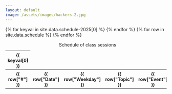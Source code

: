 ```yaml
---
layout: default
image: /assets/images/hackers-2.jpg
---
```


<!-- https://docs.google.com/spreadsheets/d/1SWVcahRbQ5pgE-LNVO61xZyoHdELlyfJs5iTqp34_6Y/edit#gid=0 -->

<!-- mv ~/Downloads/PDSB-syllabus-schedule\ -\ Sheet1.csv ~/Documents/hack-the-planet/docs/_data/schedule.csv -->


<table class="table table-sm table-striped table-hover table-bordered" style="font-size: 14px">
  <caption>Schedule of class sessions</caption>
  <thead class="thead-dark">
    <tr>   
	  {% for keyval in site.data.schedule-2025[0] %}
	  <th scope="col">{{ keyval[0] }}</th>
	  {% endfor %}
	</tr>
  </thead>
  <tbody>
  	{% for row in site.data.schedule %}
  	<tr>
  	  <th scope="col">{{ row["#"] }}</th>
  	  <th scope="col">{{ row["Date"] }}</th>
  	  <th scope="col">{{ row["Weekday"] }}</th>  	  
  	  <th scope="col">{{ row["Topic"] }}</th>
  	  <th scope="col">{{ row["Event"] }}</th>
  	</tr>
  	{% endfor %}
  </tbody>
</table>
